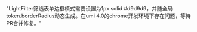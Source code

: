 "LightFilter筛选表单边框模式需要设置为1px solid #d9d9d9，并随全局token.borderRadius动态生成。在umi 4.0的chrome开发环境下存在问题，等待PR合并修复。"
